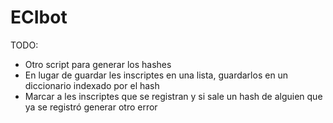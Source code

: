 # ECIbot

TODO:
- Otro script para generar los hashes
- En lugar de guardar les inscriptes en una lista, guardarlos en un diccionario indexado por el hash
- Marcar a les inscriptes que se registran y si sale un hash de alguien que ya se registró generar otro error
